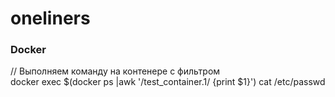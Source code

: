 # oneliners

### Docker 
// Выполняем команду на контенере с фильтром  
docker exec $(docker ps |awk '/test_container.1/ {print $1}') cat /etc/passwd
